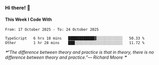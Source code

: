 ### Hi there! 👋

#### This Week I Code With
<!--START_SECTION:waka-->

```txt
From: 17 October 2025 - To: 24 October 2025

TypeScript   6 hrs 18 mins   ████████████▓░░░░░░░░░░░░   50.33 %
Other        1 hr 28 mins    ███░░░░░░░░░░░░░░░░░░░░░░   11.72 %
```

<!--END_SECTION:waka-->

<!--STARTS_HERE_QUOTE_README-->
<i>❝“The difference between theory and practice is that in theory, there is no difference between theory and practice.”— Richard Moore   ❞</i>
<!--ENDS_HERE_QUOTE_README-->
